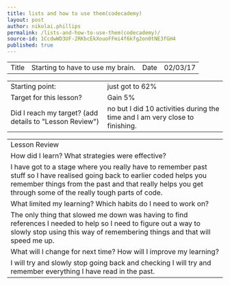```yaml
---
title: lists and how to use them(codecademy)
layout: post
author: nikolai.phillips
permalink: /lists-and-how-to-use-them(codecademy)/
source-id: 1CcdwWD3UF-2RKbcEkXouoFFmi4f6kfg2on0tNE3fGH4
published: true
---
```

<table>
  <tr>
    <td>Title</td>
    <td>Starting to have to use my brain.</td>
    <td>Date</td>
    <td>02/03/17</td>
  </tr>
</table>


<table>
  <tr>
    <td>Starting point:</td>
    <td>just got to 62%</td>
  </tr>
  <tr>
    <td>Target for this lesson?</td>
    <td>Gain 5%</td>
  </tr>
  <tr>
    <td>Did I reach my target? 
(add details to "Lesson Review")</td>
    <td>no but I did 10 activities during the time and I am very close to finishing.</td>
  </tr>
</table>


<table>
  <tr>
    <td>Lesson Review</td>
  </tr>
  <tr>
    <td>How did I learn? What strategies were effective? </td>
  </tr>
  <tr>
    <td>I have got to a stage where you really have to remember past stuff so I have realised going back to earlier coded helps you remember things from the past and that really helps you get through some of the really tough parts of code.</td>
  </tr>
  <tr>
    <td>What limited my learning? Which habits do I need to work on? </td>
  </tr>
  <tr>
    <td>The only thing that slowed me down was having to find references I needed to help so I need to figure out a way to slowly stop using this way of remembering things and that will speed me up.</td>
  </tr>
  <tr>
    <td>What will I change for next time? How will I improve my learning?</td>
  </tr>
  <tr>
    <td>I will try and slowly stop going back and checking I will try and remember everything I have read in the past.</td>
  </tr>
</table>


